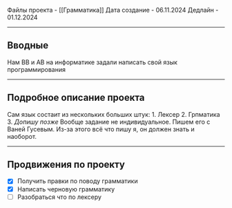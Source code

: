 Файлы проекта - [[Грамматика]] 
Дата создание - 06.11.2024
Дедлайн - 01.12.2024

---
## Вводные

Нам ВВ и АВ на информатике задали написать свой язык программирования

---
## Подробное описание проекта

Сам язык состаит из нескольких больших штук: 
	1. Лексер
	2. Грпматика
	3. *Допишу позже*
Вообще задание не индивидуальное. Пишем его с Ваней Гусевым. Из-за этого всё что пишу я, он должен знать и наоборот.

---
## Продвижения по проекту

- [x] Получить правки по поводу грамматики
- [x] Написать черновую грамматику
- [ ] Разобраться что по лексеру